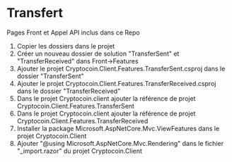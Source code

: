 # Transfert

Pages Front et Appel API inclus dans ce Repo

1. Copier les dossiers dans le projet
2. Créer un nouveau dossier de solution  "TransferSent" et "TransferReceived" dans Front->Features
3. Ajouter le projet Cryptocoin.Client.Features.TransferSent.csproj dans le dossier "TransferSent"
3. Ajouter le projet Cryptocoin.Client.Features.TransferReceived.csproj dans le dossier "TransferReceived"
4. Dans le projet Cryptocoin.client ajouter la référence de projet Cryptocoin.Client.Features.TransferSent
4. Dans le projet Cryptocoin.client ajouter la référence de projet Cryptocoin.Client.Features.TransferReceived
5. Installer la package Microsoft.AspNetCore.Mvc.ViewFeatures dans le projet Cryptocoin.Client
6. Ajouter "@using Microsoft.AspNetCore.Mvc.Rendering" dans le fichier "_import.razor" du projet Cryptocoin.Client

